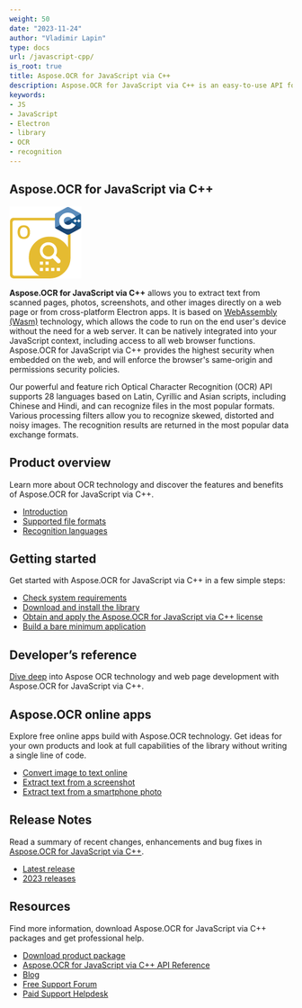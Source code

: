 ```yaml
---
weight: 50
date: "2023-11-24"
author: "Vladimir Lapin"
type: docs
url: /javascript-cpp/
is_root: true
title: Aspose.OCR for JavaScript via C++
description: Aspose.OCR for JavaScript via C++ is an easy-to-use API for extracting text from scans and photos directly in the web browser or Electron applications.
keywords:
- JS
- JavaScript
- Electron
- library
- OCR
- recognition
---
```


## Aspose.OCR for JavaScript via C++

![Aspose.OCR for JavaScript via C++](aspose-ocr-javascript-cpp.png)

**Aspose.OCR for JavaScript via C++** allows you to extract text from scanned pages, photos, screenshots, and other images directly on a web page or from cross-platform Electron apps. It is based on [WebAssembly (Wasm)](https://webassembly.org/) technology, which allows the code to run on the end user's device without the need for a web server. It can be natively integrated into your JavaScript context, including access to all web browser functions. Aspose.OCR for JavaScript via C++ provides the highest security when embedded on the web, and will enforce the browser's same-origin and permissions security policies.

Our powerful and feature rich Optical Character Recognition (OCR) API supports 28 languages based on Latin, Cyrillic and Asian scripts, including Chinese and Hindi, and can recognize files in the most popular formats. Various processing filters allow you to recognize skewed, distorted and noisy images. The recognition results are returned in the most popular data exchange formats.

## Product overview

Learn more about OCR technology and discover the features and benefits of Aspose.OCR for JavaScript via C++.

- [Introduction](/ocr/javascript-cpp/product-overview/)
- [Supported file formats](/ocr/javascript-cpp/supported-file-formats/)
- [Recognition languages](/ocr/javascript-cpp/recognition-languages/)

## Getting started

Get started with Aspose.OCR for JavaScript via C++ in a few simple steps:

- [Check system requirements](/ocr/javascript-cpp/system-requirements/)
- [Download and install the library](/ocr/javascript-cpp/installation/)
- [Obtain and apply the Aspose.OCR for JavaScript via C++ license](/ocr/javascript-cpp/licensing/)
- [Build a bare minimum application](/ocr/javascript-cpp/hello-world/)

## Developer’s reference

[Dive deep](/ocr/javascript-cpp/developer-reference/) into Aspose OCR technology and web page development with Aspose.OCR for JavaScript via C++.

## Aspose.OCR online apps

Explore free online apps build with Aspose.OCR technology. Get ideas for your own products and look at full capabilities of the library without writing a single line of code.

- [Convert image to text online](https://products.aspose.app/ocr/scan-image)
- [Extract text from a screenshot](https://products.aspose.app/ocr/screenshot-ocr)
- [Extract text from a smartphone photo](https://products.aspose.app/ocr/photo-scanner)

## Release Notes

Read a summary of recent changes, enhancements and bug fixes in [Aspose.OCR for JavaScript via C++](https://releases.aspose.com/ocr/javascript-cpp/release-notes/).

- [Latest release](https://releases.aspose.com/ocr/javascript-cpp/release-notes/latest/)
- [2023 releases](https://releases.aspose.com/ocr/javascript-cpp/release-notes/2023/)

## Resources

Find more information, download Aspose.OCR for JavaScript via C++ packages and get professional help.

- [Download product package](https://releases.aspose.com/ocr/javascript-cpp/)
- [Aspose.OCR for JavaScript via C++ API Reference](https://reference.aspose.com/ocr/javascript-cpp)
- [Blog](https://blog.aspose.com/category/ocr/)
- [Free Support Forum](https://forum.aspose.com/c/ocr/16)
- [Paid Support Helpdesk](https://helpdesk.aspose.com/)
